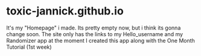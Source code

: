 
# toxic-jannick.github.io
It's my "Homepage" i made. Its pretty empty now, but i think its gonna change soon. The site only has the links to my Hello_username and my Randomizer app at the moment
I created this app along with the One Month Tutorial (1st week)
